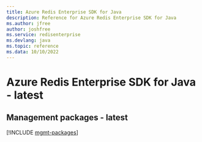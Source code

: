 ```yaml
---
title: Azure Redis Enterprise SDK for Java
description: Reference for Azure Redis Enterprise SDK for Java
ms.author: jfree
author: joshfree
ms.service: redisenterprise
ms.devlang: java
ms.topic: reference
ms.data: 10/10/2022
---
```

# Azure Redis Enterprise SDK for Java - latest

## Management packages - latest
[!INCLUDE [mgmt-packages](redis-enterprise-mgmt-index.md)]